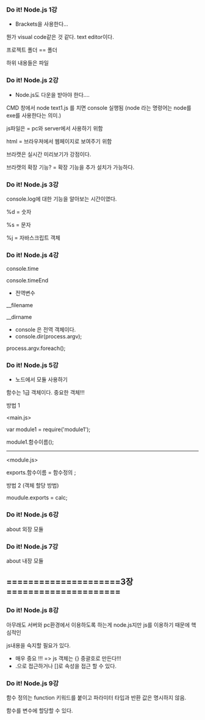 ### Do it! Node.js 1강

* Brackets을 사용한다...

뭔가 visual code같은 것 같다. text editor이다.

프로젝트 폴더 == 폴더

하위 내용들은 파일



### Do it! Node.js 2강

* Node.js도 다운을 받아야 한다....

CMD 창에서 node text1.js 를 치면 console 실행됨 (node 라는 명령어는 node를 exe를 사용한다는 의미.)

js파일은 = pc와 server에서 사용하기 위함

html = 브라우져에서 웹페이지로 보여주기 위함

브라캣은 실시간 미리보기가 강점이다.

브라캣의 확장 기능? = 확장 기능을 추가 설치가 가능하다.



### Do it! Node.js 3강

console.log에 대한 기능을 알아보는 시간이였다.

%d = 숫자

%s = 문자

%j = 자바스크립트 객체



### Do it! Node.js 4강

console.time

console.timeEnd

* 전역변수 

__filename

__dirname

* console 은 전역 객체이다.
* console.dir(process.argv);



process.argv.foreach();



### Do it! Node.js 5강

* 노드에서 모듈 사용하기

함수는 1급 객체이다. 중요한 객체!!!

방법 1

<main.js>

var module1 = require('module1');

module1.함수이름();

--------------------------------------------------

<module.js>

exports.함수이름 = 함수정의 ;



방법 2 (객체 할당 방법)

moudule.exports = calc;



### Do it! Node.js 6강

about 외장 모듈



### Do it! Node.js 7강

about 내장 모듈



## =====================3장=====================

### Do it! Node.js 8강

아무래도 서버와 pc환경에서 이용하도록 하는게 node.js지만 js를 이용하기 때문에 핵심적인

js내용을 숙지할 필요가 있다.

* 매우 중요 !!! => js 객체는 {} 중괄호로 만든다!!!
* .으로 접근하거나 []로 속성을 접근 할 수 있다.



### Do it! Node.js 9강

함수 정의는 function 키워드를 붙이고 파라미터 타입과 반환 값은 명시하지 않음.

함수를 변수에 할당할 수 있다.